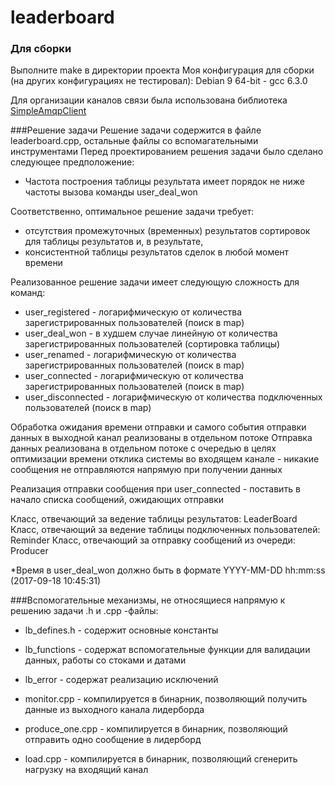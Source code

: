 # leaderboard

### Для сборки
Выполните make в директории проекта
Моя конфигурация для сборки (на других конфигурациях не тестировал):
Debian 9 64-bit - gcc 6.3.0

Для организации каналов связи была использована библиотека
[SimpleAmqpClient](https://github.com/alanxz/SimpleAmqpClient)

###Решение задачи
Решение задачи содержится в файле leaderboard.cpp, остальные файлы со вспомагательными инструментами
Перед проектированием решения задачи было сделано следующее предположение:
+ Частота построения таблицы результата имеет порядок не ниже частоты вызова команды user_deal_won

Соответственно, оптимальное решение задачи требует:
+ отсутствия промежуточных (временных) результатов сортировок для таблицы результатов и, в результате, 
+ консистентной таблицы результатов сделок в любой момент времени

Реализованное решение задачи имеет следующую сложность для команд:
+ user_registered - логарифмическую от количества зарегистрированных пользователей (поиск в map)
+ user_deal_won - в худшем случае линейную от количества зарегистрированных пользователей (сортировка таблицы)
+ user_renamed - логарифмическую от количества зарегистрированных пользователей (поиск в map)
+ user_connected - логарифмическую от количества зарегистрированных пользователей (поиск в map)
+ user_disconnected - логарифмическую от количества подключенных пользователей (поиск в map)

Обработка ожидания времени отправки и самого события отправки данных в выходной канал реализованы в отдельном потоке
Отправка данных реализована в отдельном потоке с очередью в целях оптимизации времени отклика системы во входящем канале - никакие сообщения не отправляются напрямую при получении данных

Реализация отправки сообщения при user_connected - поставить в начало списка сообщений, ожидающих отправки

Класс, отвечающий за ведение таблицы результатов: LeaderBoard
Класс, отвечающий за ведение таблицы подключенных пользователей: Reminder
Класс, отвечающий за отправку сообщений из очереди: Producer

*Время в user_deal_won должно быть в формате YYYY-MM-DD hh:mm:ss (2017-09-18 10:45:31)

###Вспомогательные механизмы, не относящиеся напрямую к решению задачи
.h и .cpp -файлы:
+ lb_defines.h - содержит основные константы
+ lb_functions - содержат вспомогательные функции для валидации данных, работы со стоками и датами
+ lb_error - содержат реализацию исключений

+ monitor.cpp - компилируется в бинарник, позволяющий получить данные из выходного канала лидерборда
+ produce_one.cpp - компилируется в бинарник, позволяющий отправить одно сообщение в лидерборд
+ load.cpp - компилируется в бинарник, позволяющий сгенерить нагрузку на входящий канал